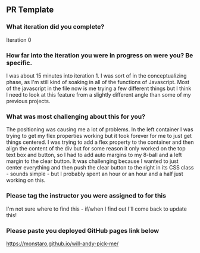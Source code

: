 ## PR Template

### What iteration did you complete?

Iteration 0

### How far into the iteration you were in progress on were you? Be specific.

I was about 15 minutes into iteration 1. I was sort of in the conceptualizing phase, as I'm still kind of soaking in all of the functions of Javascript. Most of the javascript in the file now is me trying a few different things but I think I need to look at this feature from a slightly different angle than some of my previous projects.

### What was most challenging about this for you?

The positioning was causing me a lot of problems. In the left container I was trying to get my flex properties working but it took forever for me to just get things centered. I was trying to add a flex property to the container and then align the content of the div but for some reason it only worked on the top text box and button, so I had to add auto margins to my 8-ball and a left margin to the clear button. It was challenging because I wanted to just center everything and then push the clear button to the right in its CSS class - sounds simple - but I probably spent an hour or an hour and a half just working on this. 

### Please tag the instructor you were assigned to for this

I'm not sure where to find this - if/when I find out I'll come back to update this!

### Please paste you deployed GitHub pages link below

https://monstaro.github.io/will-andy-pick-me/
